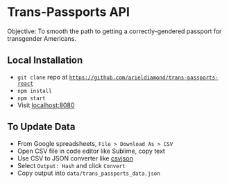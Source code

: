 # Trans-Passports API

Objective: To smooth the path to getting a correctly-gendered passport for transgender Americans.

## Local Installation
- `git clone` repo at [`https://github.com/arieldiamond/trans-passports-react`](https://github.com/arieldiamond/trans-passports-react)
- `npm install`
- `npm start`
- Visit [localhost:8080](http://localhost:8080)

## To Update Data
- From Google spreadsheets, `File > Download As > CSV`
- Open CSV file in code editor like Sublime, copy text
- Use CSV to JSON converter like [csvjson](http://www.csvjson.com/csv2json)
- Select `Output: Hash` and click `Convert`
- Copy output into `data/trans_passports_data.json`

